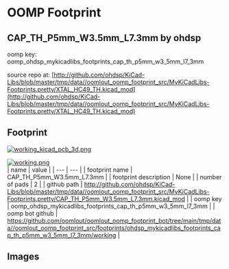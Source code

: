# OOMP Footprint  
## CAP_TH_P5mm_W3.5mm_L7.3mm  by ohdsp  
  
oomp key: oomp_ohdsp_mykicadlibs_footprints_cap_th_p5mm_w3_5mm_l7_3mm  
  
source repo at: [http://github.com/ohdsp/KiCad-Libs/blob/master/tmp/data//oomlout_oomp_footprint_src/MyKiCadLibs-Footprints.pretty/XTAL_HC49_TH.kicad_mod](http://github.com/ohdsp/KiCad-Libs/blob/master/tmp/data//oomlout_oomp_footprint_src/MyKiCadLibs-Footprints.pretty/XTAL_HC49_TH.kicad_mod)  
## Footprint  
  
[![working_kicad_pcb_3d.png](working_kicad_pcb_3d_600.png)](working_kicad_pcb_3d.png)  
  
[![working.png](working_600.png)](working.png)  
| name | value | 
| --- | --- | 
| footprint name | CAP_TH_P5mm_W3.5mm_L7.3mm | 
| footprint description | None | 
| number of pads | 2 | 
| github path | http://github.com/ohdsp/KiCad-Libs/blob/master/tmp/data//oomlout_oomp_footprint_src/MyKiCadLibs-Footprints.pretty/CAP_TH_P5mm_W3.5mm_L7.3mm.kicad_mod | 
| oomp key | oomp_ohdsp_mykicadlibs_footprints_cap_th_p5mm_w3_5mm_l7_3mm | 
| oomp bot github | https://github.com/oomlout/oomlout_oomp_footprint_bot/tree/main/tmp/data//oomlout_oomp_footprint_src/footprints/ohdsp_mykicadlibs_footprints_cap_th_p5mm_w3_5mm_l7_3mm/working | 
## Images  
